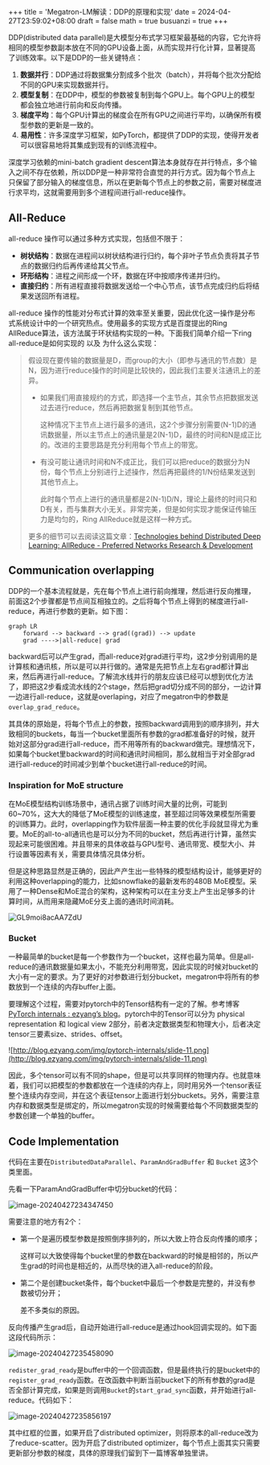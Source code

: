+++
title = 'Megatron-LM解读：DDP的原理和实现'
date = 2024-04-27T23:59:02+08:00
draft = false
math = true
busuanzi = true
+++


DDP(distributed data parallel)是大模型分布式学习框架最基础的内容，它允许将相同的模型参数副本放在不同的GPU设备上面，从而实现并行化计算，显著提高了训练效率。以下是DDP的一些关键特点：

1. **数据并行**：DDP通过将数据集分割成多个批次（batch），并将每个批次分配给不同的GPU来实现数据并行。
2. **模型复制**：在DDP中，模型的参数被复制到每个GPU上。每个GPU上的模型都会独立地进行前向和反向传播。
3. **梯度平均**：每个GPU计算出的梯度会在所有GPU之间进行平均，以确保所有模型参数的更新是一致的。
4. **易用性**：许多深度学习框架，如PyTorch，都提供了DDP的实现，使得开发者可以很容易地将其集成到现有的训练流程中。

深度学习依赖的mini-batch gradient descent算法本身就存在并行特点，多个输入之间不存在依赖，所以DDP是一种非常符合直觉的并行方式。因为每个节点上只保留了部分输入的梯度信息，所以在更新每个节点上的参数之前，需要对梯度进行求平均，这就需要用到多个进程间进行all-reduce操作。

## All-Reduce

all-reduce 操作可以通过多种方式实现，包括但不限于：

- **树状结构**：数据在进程间以树状结构进行归约，每个非叶子节点负责将其子节点的数据归约后再传递给其父节点。
- **环形结构**：进程之间形成一个环，数据在环中按顺序传递并归约。
- **直接归约**：所有进程直接将数据发送给一个中心节点，该节点完成归约后将结果发送回所有进程。

all-reduce 操作的性能对分布式计算的效率至关重要，因此优化这一操作是分布式系统设计中的一个研究热点。使用最多的实现方式是百度提出的Ring AllReduce算法，该方法属于环状结构实现的一种。下面我们简单介绍一下ring all-reduce是如何实现的 以及 为什么这么实现：

> 假设现在要传输的数据量是D，而group的大小（即参与通讯的节点数）是N，因为进行reduce操作的时间是比较快的，因此我们主要关注通讯上的差异。
>
> - 如果我们用直接规约的方式，即选择一个主节点，其余节点把数据发送过去进行reduce，然后再把数据复制到其他节点。
>
>   这种情况下主节点上进行最多的通讯，这2个步骤分别需要(N-1)D的通讯数据量，所以主节点上的通讯量是2(N-1)D，最终的时间和N是成正比的。改进的主要思路是充分利用每个节点上的带宽。
>
> - 有没可能让通讯时间和N不成正比，我们可以把reduce的数据分为N份，每个节点上分别进行上述操作，然后再把最终的1/N份结果发送到其他节点上。
>
>   此时每个节点上进行的通讯量都是2(N-1)D/N，理论上最终的时间只和D有关，而与集群大小无关。非常完美，但是如何实现才能保证传输压力是均匀的，Ring AllReduce就是这样一种方式。
>
> 更多的细节可以去阅读这篇文章：[Technologies behind Distributed Deep Learning: AllReduce - Preferred Networks Research & Development](https://tech.preferred.jp/en/blog/technologies-behind-distributed-deep-learning-allreduce/)

## Communication overlapping

DDP的一个基本流程就是，先在每个节点上进行前向推理，然后进行反向推理，前面这2个步骤都是节点间互相独立的。之后将每个节点上得到的梯度进行all-reduce，再进行参数的更新。如下图：

```mermaid
graph LR
    forward --> backward --> grad((grad)) --> update
    grad ---->|all-reduce| grad
```

backward后可以产生grad，而all-reduce对grad进行平均，这2步分别调用的是计算核和通讯核，所以是可以并行做的。通常是先把节点上左右grad都计算出来，然后再进行all-reduce。了解流水线并行的朋友应该已经可以想到优化方法了，即把这2步看成流水线的2个stage，然后把grad切分成不同的部分，一边计算一边进行all-reduce，这就是overlaping，对应了megatron中的参数是`overlap_grad_reduce`。

其具体的原始是，将每个节点上的参数，按照backward调用到的顺序排列，并大致相同的buckets，每当一个bucket里面所有参数的grad都准备好的时候，就开始对这部分grad进行all-reduce，而不用等所有的backward做完。理想情况下，如果每个bucket里backward的时间和通讯时间相同，那么就相当于对全部grad进行all-reduce的时间减少到单个bucket进行all-reduce的时间。

### Inspiration for MoE structure

在MoE模型结构训练场景中，通讯占据了训练时间大量的比例，可能到60~70%，这大大的降低了MoE模型的训练速度，甚至超过同等效果模型所需要的训练算力。此时，overlapping作为软件层面一种主要的优化手段就显得尤为重要。MoE的all-to-all通讯也是可以分为不同的bucket，然后再进行计算，虽然实现起来可能很困难。并且带来的具体收益与GPU型号、通讯带宽、模型大小、并行设置等因素有关，需要具体情况具体分析。

但是这种思路显然是正确的，因此产产生出一些特殊的模型结构设计，能够更好的利用这种overlapping的能力，比如snowflake的最新发布的480B MoE模型。采用了一种Dense和MoE混合的架构，这种架构可以在主分支上产生出足够多的计算时间，从而用来隐藏MoE分支上面的通讯时间消耗。

![GL9moi8acAA7ZdU](https://raw.githubusercontent.com/AllenChennn/picgo-repo/master/GL9moi8acAA7ZdU.jpeg)

### Bucket

一种最简单的bucket是每一个参数作为一个bucket，这样也最为简单。但是all-reduce的通讯数据量如果太小，不能充分利用带宽，因此实现的时候对bucket的大小有一定的要求。为了更好的对参数进行划分bucket，megatron中将所有的参数放到一个连续的内存buffer上面。

要理解这个过程，需要对pytorch中的Tensor结构有一定的了解。参考博客[PyTorch internals : ezyang’s blog](http://blog.ezyang.com/2019/05/pytorch-internals/)。pytorch中的Tensor可以分为 physical representation 和 logical view 2部分，前者决定数据类型和物理大小，后者决定tensor三要素size、strides、offset。

![http://blog.ezyang.com/img/pytorch-internals/slide-11.png](http://blog.ezyang.com/img/pytorch-internals/slide-11.png)

因此，多个tensor可以有不同的shape，但是可以共享同样的物理内存。也就意味着，我们可以把模型的参数都放在一个连续的内存上，同时用另外一个tensor表征整个连续内存空间，并在这个表征tensor上面进行划分buckets。另外，需要注意内存和数据类型是绑定的，所以megatron实现的时候需要给每个不同数据类型的参数创建一个单独的buffer。

## Code Implementation

代码在主要在`DistributedDataParallel`、`ParamAndGradBuffer` 和 `Bucket` 这3个类里面。

先看一下ParamAndGradBuffer中切分bucket的代码：

![image-20240427234347450](https://raw.githubusercontent.com/AllenChennn/picgo-repo/master/image-20240427234347450.png)

需要注意的地方有2个：

- 第一个是遍历模型参数是按照倒序排列的，所以大致上符合反向传播的顺序；

  这样可以大致使得每个bucket里的参数在backward的时候是相邻的，所以产生grad的时间也是相近的，从而尽快的进入all-reduce的阶段。

- 第二个是创建bucket条件，每个bucket中最后一个参数是完整的，并没有参数被切分开；

  差不多类似的原因。

反向传播产生grad后，自动开始进行all-reduce是通过hook回调实现的。如下面这段代码所示：

![image-20240427235458090](https://raw.githubusercontent.com/AllenChennn/picgo-repo/master/image-20240427235458090.png)

`redister_grad_ready`是buffer中的一个回调函数，但是最终执行的是bucket中的`register_grad_ready`函数。在改函数中判断当前bucket下的所有参数的grad是否全部计算完成，如果是则调用`Bucket`的`start_grad_sync`函数，并开始进行all-reduce。代码如下：

![image-20240427235856197](https://raw.githubusercontent.com/AllenChennn/picgo-repo/master/image-20240427235856197.png)

其中红框的位置，如果开启了distributed optimizer，则将原本的all-reduce改为了reduce-scatter。因为开启了distributed optimizer，每个节点上面其实只需要更新部分参数的梯度，具体的原理我们留到下一篇博客单独里讲。

